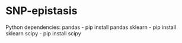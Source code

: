# SNP-epistasis

Python dependencies:
    pandas
    - pip install pandas
    sklearn
    - pip install sklearn
    scipy
    - pip install scipy
